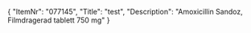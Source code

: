 {
  "ItemNr": "077145",
  "Title": "test",
  "Description": "Amoxicillin Sandoz, Filmdragerad tablett 750 mg"
}